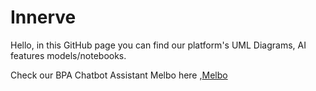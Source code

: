 # Innerve

Hello, in this GitHub page you can find our platform's UML Diagrams, AI features models/notebooks.

Check our BPA Chatbot Assistant Melbo here ,[Melbo](https://bots.kore.ai/webclient/6355f43be4844964948956b7d55f7fc31c2eca29dbfc431eac50b19fa4a5a16dst9a)
